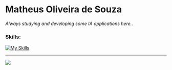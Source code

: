 # Matheus Oliveira de Souza

*Always studying and developing some IA applications here..*

### Skills:

[![My Skills](https://skillicons.dev/icons?i=python,docker,fastapi,pytorch,tensorflow,ubuntu,git,aws,postgresql,mysql)](https://skillicons.dev)

---
<a href="https://www.linkedin.com/in/matheus-souza-325159209/" target="_blank"><img src="https://img.shields.io/badge/-LinkedIn-%230077B5?style=for-the-badge&logo=linkedin&logoColor=white" target="_blank"></a>
